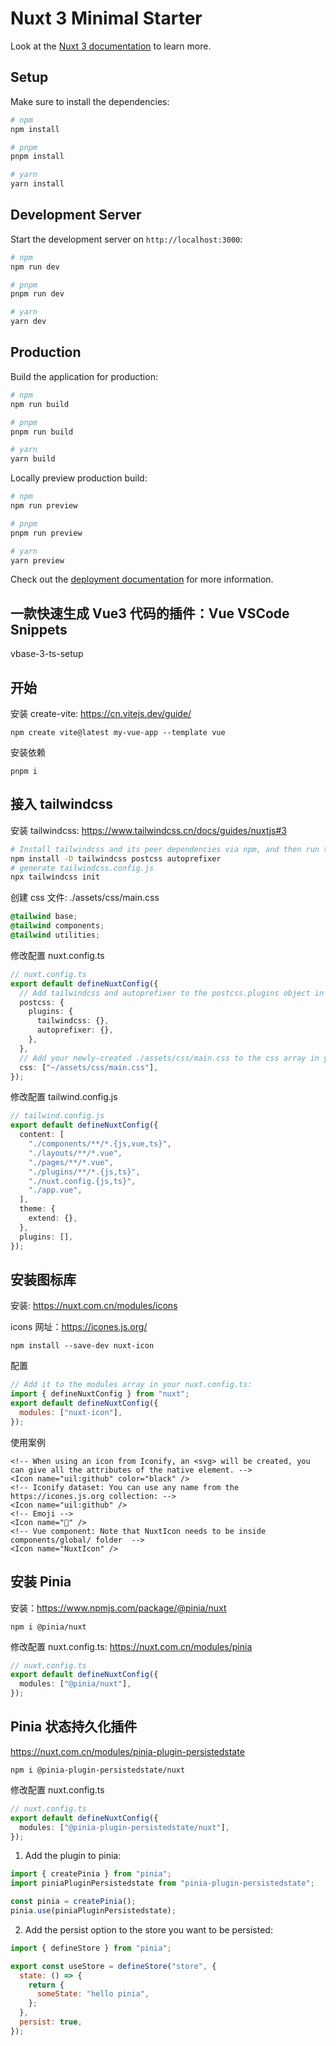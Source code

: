 # Nuxt 3 Minimal Starter

Look at the [Nuxt 3 documentation](https://nuxt.com/docs/getting-started/introduction) to learn more.

## Setup

Make sure to install the dependencies:

```bash
# npm
npm install

# pnpm
pnpm install

# yarn
yarn install
```

## Development Server

Start the development server on `http://localhost:3000`:

```bash
# npm
npm run dev

# pnpm
pnpm run dev

# yarn
yarn dev
```

## Production

Build the application for production:

```bash
# npm
npm run build

# pnpm
pnpm run build

# yarn
yarn build
```

Locally preview production build:

```bash
# npm
npm run preview

# pnpm
pnpm run preview

# yarn
yarn preview
```

Check out the [deployment documentation](https://nuxt.com/docs/getting-started/deployment) for more information.

## 一款快速生成 Vue3 代码的插件：Vue VSCode Snippets

vbase-3-ts-setup

## 开始

安装 create-vite: https://cn.vitejs.dev/guide/

`npm create vite@latest my-vue-app --template vue`

安装依赖

`pnpm i`

## 接入 tailwindcss

安装 tailwindcss: https://www.tailwindcss.cn/docs/guides/nuxtjs#3

```sh
# Install tailwindcss and its peer dependencies via npm, and then run the init command to generate a tailwind.config.js file.
npm install -D tailwindcss postcss autoprefixer
# generate tailwindcss.config.js
npx tailwindcss init
```

创建 css 文件: ./assets/css/main.css

```css
@tailwind base;
@tailwind components;
@tailwind utilities;
```

修改配置 nuxt.config.ts

```ts
// nuxt.config.ts
export default defineNuxtConfig({
  // Add tailwindcss and autoprefixer to the postcss.plugins object in your nuxt.config.js file.
  postcss: {
    plugins: {
      tailwindcss: {},
      autoprefixer: {},
    },
  },
  // Add your newly-created ./assets/css/main.css to the css array in your nuxt.config.js file.
  css: ["~/assets/css/main.css"],
});
```

修改配置 tailwind.config.js

```ts
// tailwind.config.js
export default defineNuxtConfig({
  content: [
    "./components/**/*.{js,vue,ts}",
    "./layouts/**/*.vue",
    "./pages/**/*.vue",
    "./plugins/**/*.{js,ts}",
    "./nuxt.config.{js,ts}",
    "./app.vue",
  ],
  theme: {
    extend: {},
  },
  plugins: [],
});
```

## 安装图标库

安装: https://nuxt.com.cn/modules/icons

icons 网址：https://icones.js.org/

`npm install --save-dev nuxt-icon`

配置

```js
// Add it to the modules array in your nuxt.config.ts:
import { defineNuxtConfig } from "nuxt";
export default defineNuxtConfig({
  modules: ["nuxt-icon"],
});
```

使用案例

```vue
<!-- When using an icon from Iconify, an <svg> will be created, you can give all the attributes of the native element. -->
<Icon name="uil:github" color="black" />
<!-- Iconify dataset: You can use any name from the https://icones.js.org collection: -->
<Icon name="uil:github" />
<!-- Emoji -->
<Icon name="🚀" />
<!-- Vue component: Note that NuxtIcon needs to be inside components/global/ folder  -->
<Icon name="NuxtIcon" />
```

## 安装 Pinia

安装：https://www.npmjs.com/package/@pinia/nuxt

`npm i @pinia/nuxt`

修改配置 nuxt.config.ts: https://nuxt.com.cn/modules/pinia

```ts
// nuxt.config.ts
export default defineNuxtConfig({
  modules: ["@pinia/nuxt"],
});
```

## Pinia 状态持久化插件

https://nuxt.com.cn/modules/pinia-plugin-persistedstate

`npm i @pinia-plugin-persistedstate/nuxt`

修改配置 nuxt.config.ts

```ts
// nuxt.config.ts
export default defineNuxtConfig({
  modules: ["@pinia-plugin-persistedstate/nuxt"],
});
```

1. Add the plugin to pinia:

```js
import { createPinia } from "pinia";
import piniaPluginPersistedstate from "pinia-plugin-persistedstate";

const pinia = createPinia();
pinia.use(piniaPluginPersistedstate);
```

2. Add the persist option to the store you want to be persisted:

```js
import { defineStore } from "pinia";

export const useStore = defineStore("store", {
  state: () => {
    return {
      someState: "hello pinia",
    };
  },
  persist: true,
});
```
